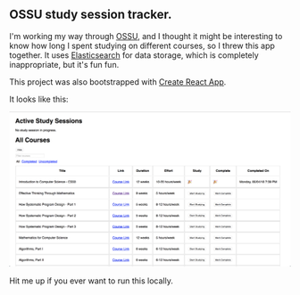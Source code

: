 ## OSSU study session tracker.

I'm working my way through [OSSU](https://github.com/ossu/computer-science), and I thought it might be interesting to know how long I spent studying on different courses, so I threw this app together. It uses [Elasticsearch](https://www.elastic.co) for data storage, which is completely inappropriate, but it's fun fun.

This project was also bootstrapped with [Create React App](https://github.com/facebookincubator/create-react-app).

It looks like this:

![Screenshot number 1](./screenshot1.png)

Hit me up if you ever want to run this locally.
